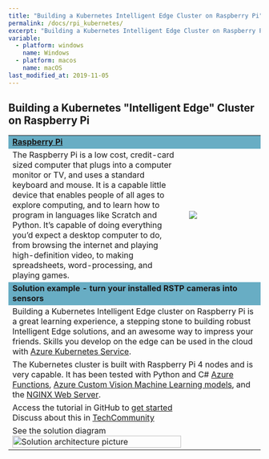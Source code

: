 ```yaml
---
title: "Building a Kubernetes Intelligent Edge Cluster on Raspberry Pi"
permalink: /docs/rpi_kubernetes/
excerpt: "Building a Kubernetes Intelligent Edge Cluster on Raspberry Pi"
variable:
  - platform: windows
    name: Windows
  - platform: macos
    name: macOS
last_modified_at: 2019-11-05
---
```


## Building a Kubernetes "Intelligent Edge" Cluster on Raspberry Pi

<html><table><tr bgcolor="#68adc4"><td colspan="2"><b>
<a href="https://www.raspberrypi.org/" target="_blank">Raspberry Pi</a></b>
<tr><td>
The Raspberry Pi is a low cost, credit-card sized computer that plugs into a computer monitor or TV, and uses a standard keyboard and mouse. It is a capable little device that enables people of all ages to explore computing, and to learn how to program in languages like Scratch and Python. It’s capable of doing everything you’d expect a desktop computer to do, from browsing the internet and playing high-definition video, to making spreadsheets, word-processing, and playing games.
</td>
<td width="30%">
<img src="{{'assets/images/raspberry_pi.PNG' | relative_url}}">
</td></tr>
<tr bgcolor="#68adc4"><td colspan="2"><b>
Solution example - turn your installed RSTP cameras into sensors
</b></td></tr>
<tr><td colspan="2">
Building a Kubernetes Intelligent Edge cluster on Raspberry Pi is a great learning experience, a stepping stone to building robust Intelligent Edge solutions, and an awesome way to impress your friends. Skills you develop on the edge can be used in the cloud with <a href="https://azure.microsoft.com/en-au/services/kubernetes-service/?WT.mc_id=tech-communities-blog-dglover" target="_blank">Azure Kubernetes Service</a>.
</td></tr>
<tr><td colspan="2">
The Kubernetes cluster is built with Raspberry Pi 4 nodes and is very capable. It has been tested with Python and C# <a href="https://azure.microsoft.com/en-au/services/functions/" target="_blank">Azure Functions</a>, <a href="https://azure.microsoft.com/en-au/services/cognitive-services/custom-vision-service/" target="_blank">Azure Custom Vision Machine Learning models</a>, and the <a href="https://www.nginx.com/" target="_blank">NGINX Web Server</a>.
</td></tr>
<tr><td colspan="2">
Access the tutorial in GitHub to <a href="https://github.com/gloveboxes/Raspberry-Pi-Kubernetes-Cluster" target="_blank">get started</a><br>
Discuss about this in <a href="https://techcommunity.microsoft.com/t5/Internet-of-Things/Build-a-Kubernetes-quot-Intelligent-Edge-quot-Cluster-on/ba-p/977006" target="_blank">TechCommunity</a><br>
</td></tr>
<tr><td>
See the solution diagram
<img src="{{'/assets/images/rpi-cluster_diagram.PNG' | relative_url}}" alt="Solution architecture picture" width="100%">
</td></tr>

